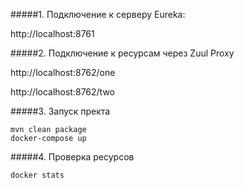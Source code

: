 #####1. Подключение к серверу Eureka:

 http://localhost:8761

#####2. Подключение к ресурсам через Zuul Proxy

http://localhost:8762/one

http://localhost:8762/two

#####3. Запуск пректа


    mvn clean package
    docker-compose up
    
#####4. Проверка ресурсов
 
 
    docker stats
 